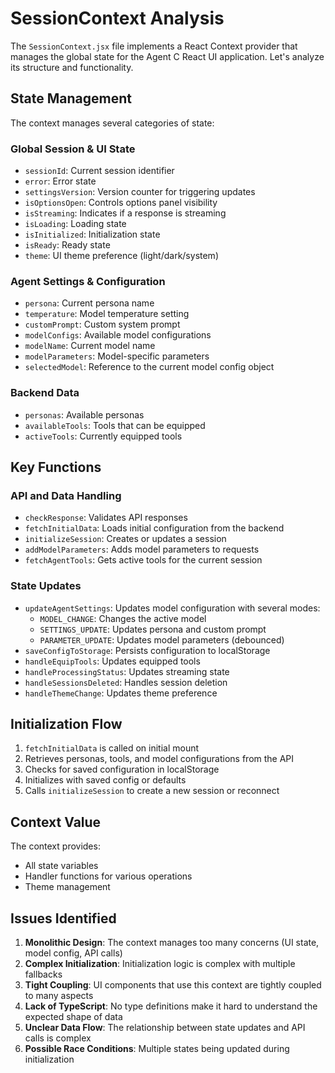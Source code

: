 # SessionContext Analysis

The `SessionContext.jsx` file implements a React Context provider that manages the global state for the Agent C React UI application. Let's analyze its structure and functionality.

## State Management

The context manages several categories of state:

### Global Session & UI State
- `sessionId`: Current session identifier
- `error`: Error state
- `settingsVersion`: Version counter for triggering updates
- `isOptionsOpen`: Controls options panel visibility
- `isStreaming`: Indicates if a response is streaming
- `isLoading`: Loading state
- `isInitialized`: Initialization state
- `isReady`: Ready state
- `theme`: UI theme preference (light/dark/system)

### Agent Settings & Configuration
- `persona`: Current persona name
- `temperature`: Model temperature setting
- `customPrompt`: Custom system prompt
- `modelConfigs`: Available model configurations
- `modelName`: Current model name
- `modelParameters`: Model-specific parameters
- `selectedModel`: Reference to the current model config object

### Backend Data
- `personas`: Available personas
- `availableTools`: Tools that can be equipped
- `activeTools`: Currently equipped tools

## Key Functions

### API and Data Handling
- `checkResponse`: Validates API responses
- `fetchInitialData`: Loads initial configuration from the backend
- `initializeSession`: Creates or updates a session
- `addModelParameters`: Adds model parameters to requests
- `fetchAgentTools`: Gets active tools for the current session

### State Updates
- `updateAgentSettings`: Updates model configuration with several modes:
  - `MODEL_CHANGE`: Changes the active model
  - `SETTINGS_UPDATE`: Updates persona and custom prompt
  - `PARAMETER_UPDATE`: Updates model parameters (debounced)
- `saveConfigToStorage`: Persists configuration to localStorage
- `handleEquipTools`: Updates equipped tools
- `handleProcessingStatus`: Updates streaming state
- `handleSessionsDeleted`: Handles session deletion
- `handleThemeChange`: Updates theme preference

## Initialization Flow

1. `fetchInitialData` is called on initial mount
2. Retrieves personas, tools, and model configurations from the API
3. Checks for saved configuration in localStorage
4. Initializes with saved config or defaults
5. Calls `initializeSession` to create a new session or reconnect

## Context Value

The context provides:
- All state variables
- Handler functions for various operations
- Theme management

## Issues Identified

1. **Monolithic Design**: The context manages too many concerns (UI state, model config, API calls)
2. **Complex Initialization**: Initialization logic is complex with multiple fallbacks
3. **Tight Coupling**: UI components that use this context are tightly coupled to many aspects
4. **Lack of TypeScript**: No type definitions make it hard to understand the expected shape of data
5. **Unclear Data Flow**: The relationship between state updates and API calls is complex
6. **Possible Race Conditions**: Multiple states being updated during initialization